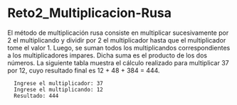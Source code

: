 # Reto2_Multiplicacion-Rusa

El método de multiplicación rusa consiste en multiplicar sucesivamente por 2 el multiplicando y
dividir por 2 el multiplicador hasta que el multiplicador tome el valor 1.
Luego, se suman todos los multiplicandos correspondientes a los multiplicadores impares.
Dicha suma es el producto de los dos números. La siguiente tabla muestra el cálculo realizado para
multiplicar 37 por 12, cuyo resultado final es 12 + 48 + 384 = 444.

```
  Ingrese el multiplicador: 37 
  Ingrese el multiplicando: 12
  Resultado: 444
```